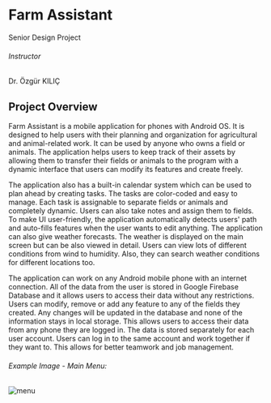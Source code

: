 # Farm Assistant
Senior Design Project
###### Instructor 
Dr. Özgür KILIÇ

## Project Overview
Farm Assistant is a mobile application for phones with Android OS. It is designed to help users with their planning 
and organization for agricultural and animal-related work. It can be used by anyone who owns a field or animals. The 
application helps users to keep track of their assets by allowing them to transfer their fields or animals to the 
program with a dynamic interface that users can modify its features and create freely. 

The application also has a built-in calendar system which can be used to plan ahead by creating tasks. The tasks are 
color-coded and easy to manage. Each task is assignable to separate fields or animals and completely dynamic. 
Users can also take notes and assign them to fields. To make UI user-friendly, the application automatically detects 
users' path and auto-fills features when the user wants to edit anything. The application can also give weather 
forecasts. The weather is displayed on the main screen but can be also viewed in detail. Users can view lots of 
different conditions from wind to humidity. Also, they can search weather conditions for different locations too.

The application can work on any Android mobile phone with an internet connection. All of the data from the user is 
stored in Google Firebase Database and it allows users to access their data without any restrictions. Users can 
modify, remove or add any feature to any of the fields they created. Any changes will be updated in the database 
and none of the information stays in local storage. This allows users to access their data from any phone they are 
logged in. The data is stored separately for each user account. Users can log in to the same account and work 
together if they want to. This allows for better teamwork and job management.


###### Example Image - Main Menu:

![menu](https://user-images.githubusercontent.com/65031185/174664223-5c70c780-2e58-4043-9d8f-cd84da1e39c0.png)

